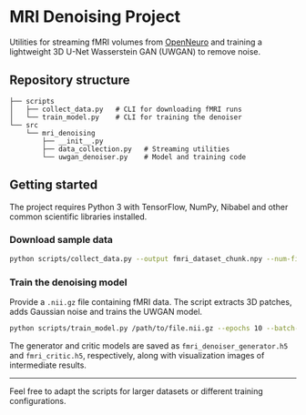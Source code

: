 # MRI Denoising Project

Utilities for streaming fMRI volumes from [OpenNeuro](https://openneuro.org/) and
training a lightweight 3D U-Net Wasserstein GAN (UWGAN) to remove noise.

## Repository structure

```
├── scripts
│   ├── collect_data.py   # CLI for downloading fMRI runs
│   └── train_model.py    # CLI for training the denoiser
└── src
    └── mri_denoising
        ├── __init__.py
        ├── data_collection.py   # Streaming utilities
        └── uwgan_denoiser.py    # Model and training code
```

## Getting started

The project requires Python 3 with TensorFlow, NumPy, Nibabel and other common
scientific libraries installed.

### Download sample data

```bash
python scripts/collect_data.py --output fmri_dataset_chunk.npy --num-files 20
```

### Train the denoising model

Provide a `.nii.gz` file containing fMRI data. The script extracts 3D patches,
adds Gaussian noise and trains the UWGAN model.

```bash
python scripts/train_model.py /path/to/file.nii.gz --epochs 10 --batch-size 10
```

The generator and critic models are saved as `fmri_denoiser_generator.h5` and
`fmri_critic.h5`, respectively, along with visualization images of intermediate
results.

---

Feel free to adapt the scripts for larger datasets or different training
configurations.
